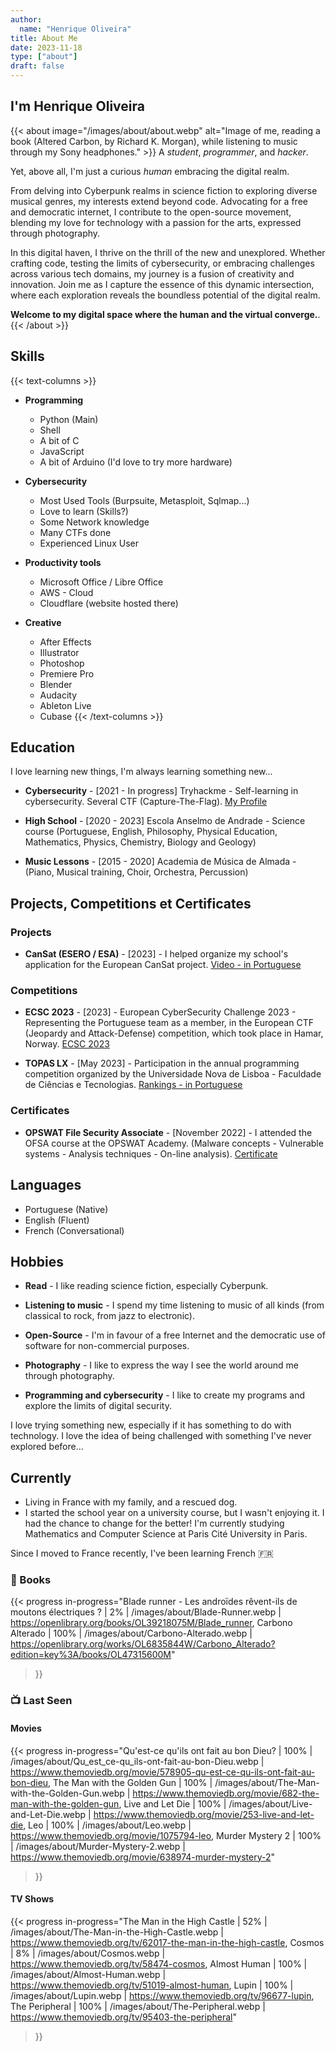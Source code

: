 ```yaml
---
author: 
  name: "Henrique Oliveira"
title: About Me
date: 2023-11-18
type: ["about"]
draft: false
---
```

## I'm Henrique Oliveira

{{< about image="/images/about/about.webp" alt="Image of me, reading a book (Altered Carbon, by Richard K. Morgan), while listening to music through my Sony headphones." >}}
A _student_, _programmer_, and _hacker_.

Yet, above all, I'm just a curious _human_ embracing the digital realm.

From delving into Cyberpunk realms in science fiction to exploring diverse musical genres, my interests extend beyond code. Advocating for a free and democratic internet, I contribute to the open-source movement, blending my love for technology with a passion for the arts, expressed through photography.

In this digital haven, I thrive on the thrill of the new and unexplored. Whether crafting code, testing the limits of cybersecurity, or embracing challenges across various tech domains, my journey is a fusion of creativity and innovation. Join me as I capture the essence of this dynamic intersection, where each exploration reveals the boundless potential of the digital realm.

**Welcome to my digital space where the human and the virtual converge.**.
{{< /about >}}

## Skills

{{< text-columns >}}
- **Programming**
  - Python (Main)
  - Shell
  - A bit of C
  - JavaScript
  - A bit of Arduino (I'd love to try more hardware) 

- **Cybersecurity**
  - Most Used Tools (Burpsuite, Metasploit, Sqlmap...)
  - Love to learn (Skills?)
  - Some Network knowledge
  - Many CTFs done
  - Experienced Linux User

- **Productivity tools**
  - Microsoft Office / Libre Office
  - AWS - Cloud
  - Cloudflare (website hosted there)

- **Creative**
  - After Effects
  - Illustrator
  - Photoshop
  - Premiere Pro
  - Blender
  - Audacity
  - Ableton Live
  - Cubase
{{< /text-columns >}}

## Education
I love learning new things, I'm always learning something new...

- **Cybersecurity** - \[2021 - In progress\] Tryhackme - Self-learning in cybersecurity. Several CTF (Capture-The-Flag). [My Profile](https://tryhackme.com/p/M0streng0)

- **High School** - \[2020 - 2023\] Escola Anselmo de Andrade - Science course (Portuguese, English, Philosophy, Physical Education, Mathematics, Physics, Chemistry, Biology and Geology)

- **Music Lessons** - \[2015 - 2020\] Academia de Música de Almada - (Piano, Musical training, Choir, Orchestra, Percussion)

## Projects, Competitions et Certificates

### Projects
- **CanSat (ESERO / ESA)** - \[2023\] - I helped organize my school's application for the European CanSat project. [Video - in Portuguese](https://www.youtube.com/watch?v=ZQTJ3w4_kTc)

### Competitions
- **ECSC 2023** - \[2023\] - European CyberSecurity Challenge 2023 - Representing the Portuguese team as a member, in the European CTF (Jeopardy and Attack-Defense) competition, which took place in Hamar, Norway. [ECSC 2023](https://ecsc.eu/2023-challenge)

- **TOPAS LX** - \[May 2023\] - Participation in the annual programming competition organized by the Universidade Nova de Lisboa - Faculdade de Ciências e Tecnologias. [Rankings - in Portuguese](https://eventos.fct.unl.pt/topas-lx/pages/classificacao-2023)

### Certificates
- **OPSWAT File Security Associate** - \[November 2022\] - I attended the OFSA course at the OPSWAT Academy. (Malware concepts - Vulnerable systems - Analysis techniques - On-line analysis). [Certificate](https://learn.opswatacademy.com/certificate/4pbY8cSicg)

## Languages

- Portuguese (Native)
- English (Fluent)
- French (Conversational)

## Hobbies

- **Read** - I like reading science fiction, especially Cyberpunk.

- **Listening to music** - I spend my time listening to music of all kinds (from classical to rock, from jazz to electronic).

- **Open-Source** - I'm in favour of a free Internet and the democratic use of software for non-commercial purposes.

- **Photography** - I like to express the way I see the world around me through photography.

- **Programming and cybersecurity** - I like to create my programs and explore the limits of digital security.

I love trying something new, especially if it has something to do with technology. I love the idea of being challenged with something I've never explored before...

## Currently 
- Living in France with my family, and a rescued dog.
- I started the school year on a university course, but I wasn't enjoying it. I had the chance to change for the better! I'm currently studying Mathematics and Computer Science at Paris Cité University in Paris.

Since I moved to France recently, I've been learning French :fr:

### :book: Books

{{< progress
  in-progress="Blade runner - Les androïdes rêvent-ils de moutons électriques ? | 2% | /images/about/Blade-Runner.webp | https://openlibrary.org/books/OL39218075M/Blade_runner, Carbono Alterado | 100% | /images/about/Carbono-Alterado.webp | https://openlibrary.org/works/OL6835844W/Carbono_Alterado?edition=key%3A/books/OL47315600M"
>}}

### :tv: Last Seen

#### Movies

{{< progress
  in-progress="Qu'est-ce qu'ils ont fait au bon Dieu? | 100% | /images/about/Qu_est_ce-qu_ils-ont-fait-au-bon-Dieu.webp | https://www.themoviedb.org/movie/578905-qu-est-ce-qu-ils-ont-fait-au-bon-dieu, The Man with the Golden Gun | 100% | /images/about/The-Man-with-the-Golden-Gun.webp | https://www.themoviedb.org/movie/682-the-man-with-the-golden-gun, Live and Let Die | 100% | /images/about/Live-and-Let-Die.webp | https://www.themoviedb.org/movie/253-live-and-let-die, Leo | 100% | /images/about/Leo.webp | https://www.themoviedb.org/movie/1075794-leo, Murder Mystery 2 | 100% | /images/about/Murder-Mystery-2.webp | https://www.themoviedb.org/movie/638974-murder-mystery-2"
>}}

#### TV Shows

{{< progress
  in-progress="The Man in the High Castle | 52% | /images/about/The-Man-in-the-High-Castle.webp | https://www.themoviedb.org/tv/62017-the-man-in-the-high-castle, Cosmos | 8% | /images/about/Cosmos.webp | https://www.themoviedb.org/tv/58474-cosmos, Almost Human | 100% | /images/about/Almost-Human.webp | https://www.themoviedb.org/tv/51019-almost-human, Lupin | 100% | /images/about/Lupin.webp | https://www.themoviedb.org/tv/96677-lupin, The Peripheral | 100% | /images/about/The-Peripheral.webp | https://www.themoviedb.org/tv/95403-the-peripheral"
>}}